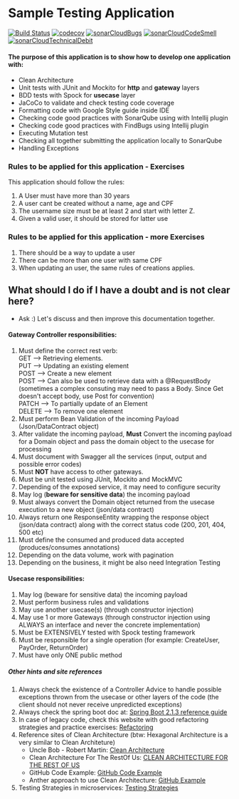 # Sample Testing Application

[![Build Status](https://travis-ci.org/arturbdr/sample-testing-project.svg?branch=master)](https://travis-ci.org/arturbdr/sample-testing-project)
[![codecov](https://codecov.io/gh/arturbdr/sample-testing-project/branch/master/graph/badge.svg)](https://codecov.io/gh/arturbdr/sample-testing-project)
[![sonarCloudBugs](https://sonarcloud.io/api/project_badges/measure?project=com.example%3Asample-testing-project&metric=bugs)](https://sonarcloud.io/api/project_badges/measure?project=com.example%3Asample-testing-project&metric=bugs)
[![sonarCloudCodeSmell](https://sonarcloud.io/api/project_badges/measure?project=com.example%3Asample-testing-project&metric=code_smells)](https://sonarcloud.io/api/project_badges/measure?project=com.example%3Asample-testing-project&metric=code_smells)
[![sonarCloudTechnicalDebit](https://sonarcloud.io/api/project_badges/measure?project=com.example%3Asample-testing-project&metric=sqale_index)](https://sonarcloud.io/api/project_badges/measure?project=com.example%3Asample-testing-project&metric=sqale_index)
#### The purpose of this application is to show how to develop one application with:

- Clean Architecture
- Unit tests with JUnit and Mockito for **http** and **gateway** layers
- BDD tests with Spock for **usecase** layer
- JaCoCo to validate and check testing code coverage
- Formatting code with Google Style guide inside IDE
- Checking code good practices with SonarQube using with Intellij plugin
- Checking code good practices with FindBugs using Intellij plugin 
- Executing Mutation test 
- Checking all together submitting the application locally to SonarQube
- Handling Exceptions

### Rules to be applied for this application - Exercises
This application should follow the rules: 
1. A User must have more than 30 years
2. A user cant be created without a name, age and CPF
3. The username size must be at least 2 and start with letter Z.
4. Given a valid user, it should be stored for latter use


### Rules to be applied for this application - more Exercises
1. There should be a way to update a user
2. There can be more than one user with same CPF
3. When updating an user, the same rules of creations applies.

## What should I do if I have a doubt and is not clear here?
- Ask :) Let's discuss and then improve this documentation together.

#### Gateway Controller responsibilities:
1. Must define the correct rest verb:<br/>
  GET --> Retrieving elements.<br/>
  PUT --> Updating an existing element<br/>
  POST --> Create a new element<br/>
  POST --> Can also be used to retrieve data with a @RequestBody (sometimes a complex consuting may need to pass a Body. Since Get doesn't accept body, use Post for convention)<br/>
  PATCH --> To partially update of an Element<br/>
  DELETE --> To remove one element<br/>
2. Must perform Bean Validation of the incoming Payload (Json/DataContract object)
3. After validate the incoming payload, **Must** Convert the incoming payload for a Domain object and pass the domain object to the usecase for processing
4. Must document with Swagger all the services (input, output and possible error codes)
5. Must **NOT** have access to other gateways.
6. Must be unit tested using JUnit, Mockito and MockMVC
7. Depending of the exposed service, it may need to configure security
8. May log (**beware for sensitive data**) the incoming payload
9. Must always convert the Domain object returned from the usecase execution to a new object (json/data contract)
10. Always return one ResponseEntity wrapping the response object (json/data contract) along with the correct status code (200, 201, 404, 500 etc)
11. Must define the consumed and produced data accepted (produces/consumes annotations)
12. Depending on the data volume, work with pagination
13. Depending on the business, it might be also need Integration Testing

#### Usecase responsibilities:
1. May log (beware for sensitive data) the incoming payload
2. Must perform business rules and validations
3. May use another usecase(s) (through constructor injection)
4. May use 1 or more Gateways (through constructor injection using ALWAYS an interface and never the concrete implementation)
5. Must be EXTENSIVELY tested with Spock testing framework
6. Must be responsible for a single operation (for example: CreateUser, PayOrder, ReturnOrder)
7. Must have only ONE public method

##### Other hints and site references
1. Always check the existence of a Controller Advice to handle possible exceptions thrown from the usecase or other layers of the code (the client should not never receive unpredicted exceptions)
2. Always check the spring boot doc at: [Spring Boot 2.1.3 reference guide](https://docs.spring.io/spring-boot/docs/2.1.3.RELEASE/reference//htmlsingle)
3. In case of legacy code, check this website with good refactoring strategies and practice exercises: [Refactoring](https://sourcemaking.com/refactoring)
4. Reference sites of Clean Architecture (btw: Hexagonal Architecture is a very similar to Clean Architeture)
    - Uncle Bob - Robert Martin: [Clean Architecture](https://8thlight.com/blog/uncle-bob/2012/08/13/the-clean-architecture.html)
    - Clean Architecture For The RestOf Us: [CLEAN ARCHITECTURE FOR THE REST OF US](https://pusher.com/tutorials/clean-architecture-introduction)
    - GitHub Code Example: [GitHub Code Example](https://github.com/mattia-battiston/clean-architecture-example)
    - Anther approach to use Clean Architecture: [GitHub Example](https://github.com/Createdd/Writing/blob/master/2018/articles/CleanA.md#code-example) 
5. Testing Strategies in microservices: [Testing Strategies](https://martinfowler.com/articles/microservice-testing/) 
